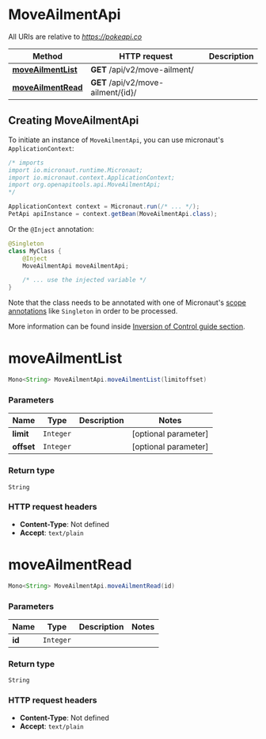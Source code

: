 # MoveAilmentApi

All URIs are relative to *https://pokeapi.co*

| Method | HTTP request | Description |
|------------- | ------------- | -------------|
| [**moveAilmentList**](MoveAilmentApi.md#moveAilmentList) | **GET** /api/v2/move-ailment/ |  |
| [**moveAilmentRead**](MoveAilmentApi.md#moveAilmentRead) | **GET** /api/v2/move-ailment/{id}/ |  |


## Creating MoveAilmentApi

To initiate an instance of `MoveAilmentApi`, you can use micronaut's `ApplicationContext`:
```java
/* imports
import io.micronaut.runtime.Micronaut;
import io.micronaut.context.ApplicationContext;
import org.openapitools.api.MoveAilmentApi;
*/

ApplicationContext context = Micronaut.run(/* ... */);
PetApi apiInstance = context.getBean(MoveAilmentApi.class);
```

Or the `@Inject` annotation:
```java
@Singleton
class MyClass {
    @Inject
    MoveAilmentApi moveAilmentApi;

    /* ... use the injected variable */
}
```
Note that the class needs to be annotated with one of Micronaut's [scope annotations](https://docs.micronaut.io/latest/guide/#scopes) like `Singleton` in order to be processed.

More information can be found inside [Inversion of Control guide section](https://docs.micronaut.io/latest/guide/#ioc).

<a id="moveAilmentList"></a>
# **moveAilmentList**
```java
Mono<String> MoveAilmentApi.moveAilmentList(limitoffset)
```



### Parameters
| Name | Type | Description  | Notes |
|------------- | ------------- | ------------- | -------------|
| **limit** | `Integer`|  | [optional parameter] |
| **offset** | `Integer`|  | [optional parameter] |


### Return type
`String`



### HTTP request headers
 - **Content-Type**: Not defined
 - **Accept**: `text/plain`

<a id="moveAilmentRead"></a>
# **moveAilmentRead**
```java
Mono<String> MoveAilmentApi.moveAilmentRead(id)
```



### Parameters
| Name | Type | Description  | Notes |
|------------- | ------------- | ------------- | -------------|
| **id** | `Integer`|  | |


### Return type
`String`



### HTTP request headers
 - **Content-Type**: Not defined
 - **Accept**: `text/plain`

